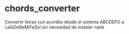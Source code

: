 # chords_converter
Convertir letras con acordes desde el sistema ABCDEFG a LaSiDoReMiFaSol sin necesidad de instalar nada
